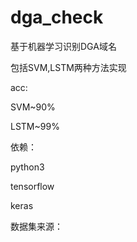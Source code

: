 # dga_check

基于机器学习识别DGA域名

包括SVM,LSTM两种方法实现

acc:

SVM~90%    

LSTM~99%


依赖：

python3

tensorflow

keras

数据集来源：

